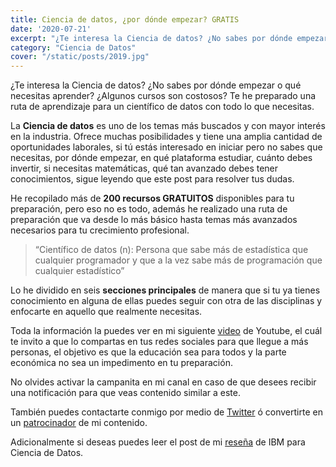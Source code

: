 ```yaml
---
title: Ciencia de datos, ¿por dónde empezar? GRATIS
date: '2020-07-21'
excerpt: "¿Te interesa la Ciencia de datos? ¿No sabes por dónde empezar o qué necesitas aprender? ¿Algunos cursos son costosos? Te he preparado una ruta de aprendizaje para un científico de datos con todo lo que necesitas."
category: "Ciencia de Datos"
cover: "/static/posts/2019.jpg"
---
```


¿Te interesa la Ciencia de datos? ¿No sabes por dónde empezar o qué necesitas aprender? ¿Algunos cursos son costosos? Te he preparado una ruta de aprendizaje para un científico de datos con todo lo que necesitas.

La <strong>Ciencia de datos</strong> es uno de los temas más buscados y con mayor interés en la industria. Ofrece muchas posibilidades y tiene una amplia cantidad de oportunidades laborales, si tú estás interesado en iniciar pero no sabes que necesitas, por dónde empezar, en qué plataforma estudiar, cuánto debes invertir, si necesitas matemáticas, qué tan avanzado debes tener conocimientos, sigue leyendo que este post para resolver tus dudas.

He recopilado más de <strong>200 recursos GRATUITOS</strong> disponibles para tu preparación, pero eso no es todo, además he realizado una ruta de preparación que va desde lo más básico hasta temas más avanzados necesarios para tu crecimiento profesional.

> “Científico de datos (n): Persona que sabe más de estadística que cualquier programador y que a la vez sabe más de programación que cualquier estadístico”

Lo he dividido en seis <strong>secciones principales</strong> de manera que si tu ya tienes conocimiento en alguna de ellas puedes seguir con otra de las disciplinas y enfocarte en aquello que realmente necesitas.

Toda la información la puedes ver en mi siguiente <a href="https://www.youtube.com/watch?v=2qGoedRgsGY">video</a> de Youtube, el cuál te invito a que lo compartas en tus redes sociales para que llegue a más personas, el objetivo es que la educación sea para todos y la parte económica no sea un impedimento en tu preparación.

No olvides activar la campanita en mi canal en caso de que desees recibir una notificación para que veas contenido similar a este.

También puedes contactarte conmigo por medio de <a href="https://twitter.com/silvercorp">Twitter</a> ó convertirte en un <a href="https://mis.fans/yesidays">patrocinador</a> de mi contenido.


Adicionalmente si deseas puedes leer el post de mi <a href="https://www.yesidays.tech/resena-especializacion-de-ciencia-de-datos-de-ibm/">reseña</a> de IBM para Ciencia de Datos.
